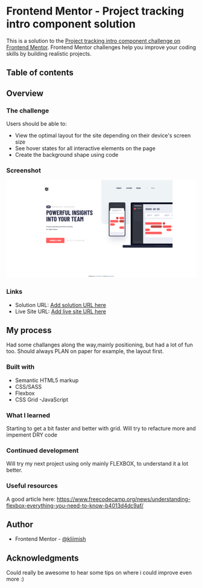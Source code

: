 # Frontend Mentor - Project tracking intro component solution

This is a solution to the [Project tracking intro component challenge on Frontend Mentor](https://www.frontendmentor.io/challenges/project-tracking-intro-component-5d289097500fcb331a67d80e/hub/project-tracking-intro-component-IYGqaG-zW). Frontend Mentor challenges help you improve your coding skills by building realistic projects.

## Table of contents

## Overview

### The challenge

Users should be able to:

- View the optimal layout for the site depending on their device's screen size
- See hover states for all interactive elements on the page
- Create the background shape using code

### Screenshot

![](./screenshot.png)

### Links

- Solution URL: [Add solution URL here](https://your-solution-url.com)
- Live Site URL: [Add live site URL here](https://your-live-site-url.com)

## My process

Had some challanges along the way,mainly positioning, but had a lot of fun too.
Should always PLAN on paper for example, the layout first.

### Built with

- Semantic HTML5 markup
- CSS/SASS
- Flexbox
- CSS Grid
  -JavaScript

### What I learned

Starting to get a bit faster and better with grid. Will try to refacture more and impement DRY code

### Continued development

Will try my next project using only mainly FLEXBOX, to understand it a lot better.

### Useful resources

A good article here: https://www.freecodecamp.org/news/understanding-flexbox-everything-you-need-to-know-b4013d4dc9af/

## Author

- Frontend Mentor - [@kliimish](https://www.frontendmentor.io/profile/kliimish)

## Acknowledgments

Could really be awesome to hear some tips on where i could improve even more :)

